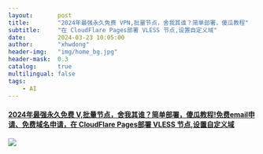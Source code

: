 ```yaml
---
layout:       post
title:        "2024年最强永久免费 VPN,批量节点，舍我其谁？简单部署，傻瓜教程"
subtitle:     "在 CloudFlare Pages部署 VLESS 节点,设置自定义域"
date:         2024-03-23 10:05:00
author:       "xhwdong"
header-img:   "img/home_bg.jpg"
header-mask:  0.3
catalog:      true
multilingual: false
tags:
    - AI
--- 
```


#### [2024年最强永久免费 V,批量节点，舍我其谁？简单部署，傻瓜教程!免费email申请、免费域名申请，在 CloudFlare Pages部署 VLESS 节点,设置自定义域 ](https://youtu.be/KPru55YGh-8)

![](https://hwdong-net.github.io/yt_imgs/CloudPagesDomain.jpg)
